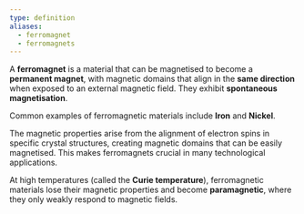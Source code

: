 ```yaml
---
type: definition
aliases:
  - ferromagnet
  - ferromagnets
---
```


A **ferromagnet** is a material that can be magnetised to become a **permanent magnet**, with magnetic domains that align in the **same direction** when exposed to an external magnetic field. They exhibit **spontaneous magnetisation**.

Common examples of ferromagnetic materials include **Iron** and **Nickel**.

The magnetic properties arise from the alignment of electron spins in specific crystal structures, creating magnetic domains that can be easily magnetised. This makes ferromagnets crucial in many technological applications.

At high temperatures (called the **Curie temperature**), ferromagnetic materials lose their magnetic properties and become **paramagnetic**, where they only weakly respond to magnetic fields.